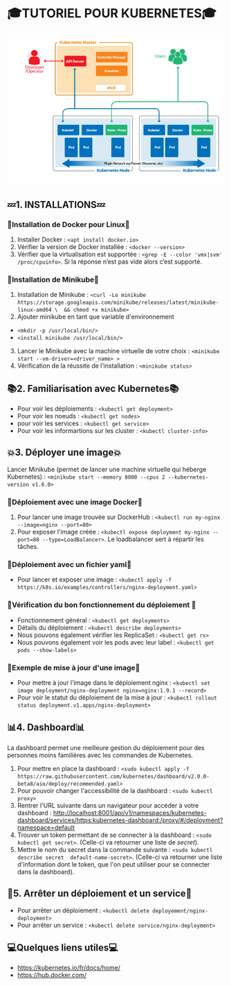 # :mortar_board:**TUTORIEL POUR KUBERNETES**:mortar_board:
![](/KubernetesDockerpic2.png)
## :zzz:**1. INSTALLATIONS**:zzz:

### :whale2:**Installation de Docker pour Linux**:whale2:
1. Installer Docker : `<apt install docker.io>`
2. Vérifier la version de Docker installée : `<docker --version>`
3. Vérifier que la virtualisation est supportée : `<grep -E --color 'vmx|svm' /proc/cpuinfo>`. Si la réponse n’est pas vide alors c’est supporté.

### :game_die:**Installation de Minikube**:game_die:
1. Installation de Minikube : `<curl -Lo minikube https://storage.googleapis.com/minikube/releases/latest/minikube-linux-amd64 \  && chmod +x minikube>`
2. Ajouter minikube en tant que variable d'environnement
* `<mkdir -p /usr/local/bin/>`
* `<install minikube /usr/local/bin/>`
3. Lancer le Minikube avec la machine virtuelle de votre choix : `<minikube start --vm-driver=<driver_name> >`
4. Vérification de la réussite de l’installation : `<minikube status>`

## :books:**2. Familiarisation avec Kubernetes**:books:

* Pour voir les déploiements : `<kubectl get deployment>`
* Pour voir les noeuds : `<kubectl get nodes>`
* pour voir les services : `<kubectl get service>`
* Pour voir les informartions sur les cluster : `<kubectl cluster-info>`

## :boom:**3. Déployer une image**:boom:

Lancer Minikube (permet de lancer une machine virtuelle qui héberge Kubernetes) : `<minikube start --memory 8000 --cpus 2 --kubernetes-version v1.6.0>`

### :whale2:**Déploiement avec une image Docker**:whale2:	
1. Pour lancer une image trouvée sur DockerHub : `<kubectl run my-nginx --image=nginx --port=80>`
2. Pour exposer l'image créée : `<kubectl expose deployment my-nginx --port=80 --type=LoadBalancer>`. Le loadbalancer sert à répartir les tâches.

### :pencil:**Déploiement avec un fichier yaml**:pencil:
* Pour lancer et exposer une image : `<kubectl apply -f https://k8s.io/examples/controllers/nginx-deployment.yaml>`

### :crystal_ball:**Vérification du bon fonctionnement du déploiement** :crystal_ball:
* Fonctionnement général : `<kubectl get deployments>`
* Détails du déploiement : `<kubectl describe deployments>`
* Nous pouvons également vérifier les ReplicaSet : `<kubectl get rs>`
* Nous pouvons également voir les pods avec leur label : `<kubectl get pods --show-labels>`

### :arrows_counterclockwise:**Exemple de mise à jour d'une image**:arrows_counterclockwise:
* Pour mettre à jour l'image dans le déploiement nginx : `<kubectl set image deployment/nginx-deployment nginx=nginx:1.9.1 --record>`
* Pour voir le statut du déploiement de la mise à jour : `<kubectl rollout status deployment.v1.apps/nginx-deployment>`

## :bar_chart:**4. Dashboard**:bar_chart:
La dashboard permet une meilleure gestion du déploiement pour des personnes moins familières avec les commandes de Kubernetes.
1. Pour mettre en place la dashboard : `<sudo kubectl apply -f https://raw.githubusercontent.com/kubernetes/dashboard/v2.0.0-beta8/aio/deploy/recommended.yaml>`
2. Pour pouvoir changer l'accessibilité de la dashboard : `<sudo kubectl proxy>` 
3. Rentrer l'URL suivante dans un navigateur pour accéder à votre dashboard : [http://localhost:8001/api/v1/namespaces/kubernetes-dashboard/services/https:kubernetes-dashboard:/proxy/#/deployment?namespace=default](http://localhost:8001/api/v1/namespaces/kubernetes-dashboard/services/https:kubernetes-dashboard:/proxy/#/deployment?namespace=default)
4. Trouver un token permettant de se connecter à la dashboard : `<sudo kubectl get secret>`. (Celle-ci va retourner une liste de *secret*). 
5. Mettre le nom du secret dans la commande suivante : `<sudo kubectl describe secret  default-name-secret>`. (Celle-ci va retourner une liste d'information dont le token, que l'on peut utiliser pour se connecter dans la dashboard).

## :checkered_flag:**5. Arrêter un déploiement et un service**:checkered_flag:
* Pour arrêter un déploiement : `<kubectl delete deployement/nginx-deployment>`
* Pour arrêter un service : `<kubectl delete service/nginx-deployment>`

## :computer:**Quelques liens utiles**:computer:
* https://kubernetes.io/fr/docs/home/
* https://hub.docker.com/ 
